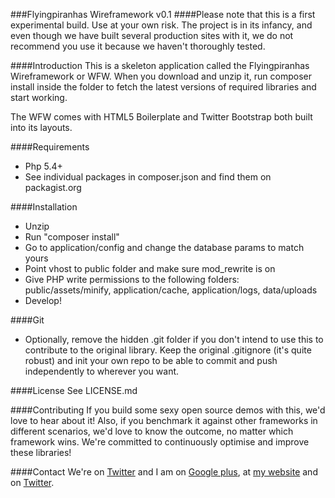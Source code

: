 ###Flyingpiranhas Wireframework v0.1
####Please note that this is a first experimental build. Use at your own risk. The project is in its infancy, and even though we have built several production sites with it, we do not recommend you use it because we haven't thoroughly tested.

####Introduction
This is a skeleton application called the Flyingpiranhas Wireframework or WFW. When you download and unzip it, run composer install inside the folder to fetch the latest versions of required libraries and start working.

The WFW comes with HTML5 Boilerplate and Twitter Bootstrap both built into its layouts.

####Requirements
- Php 5.4+
- See individual packages in composer.json and find them on packagist.org

####Installation
- Unzip
- Run "composer install"
- Go to application/config and change the database params to match yours
- Point vhost to public folder and make sure mod_rewrite is on
- Give PHP write permissions to the following folders: public/assets/minify, application/cache, application/logs, data/uploads
- Develop!

####Git
- Optionally, remove the hidden .git folder if you don't intend to use this to contribute to the original library. Keep the original .gitignore (it's quite robust) and init your own repo to be able to commit and push independently to wherever you want.

####License
See LICENSE.md

####Contributing
If you build some sexy open source demos with this, we'd love to hear about it! Also, if you benchmark it against other frameworks in different scenarios, we'd love to know the outcome, no matter which framework wins. We're committed to continuously optimise and improve these libraries!

####Contact
We're on [Twitter](http://www.twitter.com/wireframework) and I am on [Google plus](http://www.gplus.to/Swader), at [my website](http://www.bitfalls.com) and on [Twitter](http://www.twitter.com/bitfalls).
